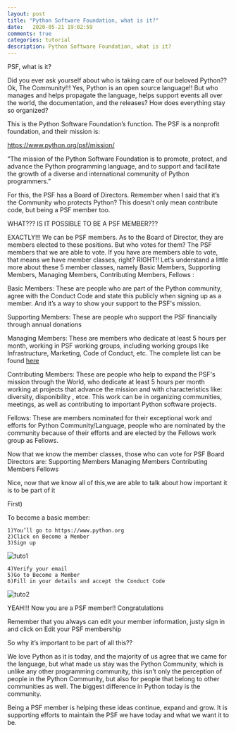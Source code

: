 ```yaml
---
layout: post
title: "Python Software Foundation, what is it?"
date:   2020-05-21 19:02:59
comments: true
categories: tutorial
description: Python Software Foundation, what is it?
---
```


PSF, what is it?

Did you ever ask yourself about who is taking care of our beloved Python?? Ok, The Community!!! Yes, Python is an open source language!! But who manages and helps propagate the language, helps support events all over the world, the documentation, and the releases? How does everything stay so organized?

This is the Python Software Foundation’s function. The PSF is a nonprofit foundation, and their mission is:

https://www.python.org/psf/mission/

“The mission of the Python Software Foundation is to promote, protect, and advance the Python programming language, and to support and facilitate the growth of a diverse and international community of Python programmers.”


For this, the PSF has a Board of Directors. Remember when I said that it’s the Community who protects Python? This doesn’t only mean contribute code, but being a PSF member too.

WHAT??? IS IT POSSIBLE TO BE A PSF MEMBER???

EXACTLY!!! We can be PSF members. As to the Board of Director, they are members elected to these positions. But who votes for them? The PSF members that we are able to vote. If you have are members able to vote, that means we have member classes, right? RIGHT!! Let’s understand a little more about these 5 member classes, namely
Basic Members, Supporting Members, Managing Members, Contributing Members, Fellows :

Basic Members:
These are people who are  part of the Python community, agree with the Conduct Code and state this publicly when signing up as a member. And it’s a way to show your support to the PSF's mission.

Supporting Members:
These are people who support the PSF financially through annual donations

Managing Members:
These are members who dedicate at least 5 hours per month, working in  PSF working groups, including working groups like Infrastructure, Marketing, Code of Conduct, etc. The complete list can be found [here](https://www.python.org/psf/committees/)

Contributing Members:
These are people who help to expand the PSF's mission through the World, who dedicate at least 5 hours per month working at projects that advance the mission and with characteristics like: diversity, disponibility , etce. This work can be in organizing communities, meetings, as well as contributing to important Python software projects.

Fellows:
These are members nominated for their  exceptional work and efforts for Python Community/Language,  people who are nominated by the community because of their efforts and are elected by the Fellows work group as Fellows.


Now that we know the member classes,  those who can vote for PSF Board Directors are:
Supporting Members
Managing Members
Contributing Members
Fellows

Nice, now that we know all of this,we are able to talk about how important it is to be part of it

First)

To become a basic member:

    1)You’ll go to https://www.python.org
    2)Click on Become a Member
    3)Sign up


![tuto1](criando_continha_2.gif)

    4)Verify your email
    5)Go to Become a Member
    6)Fill in your details and accept the Conduct Code
    
![tuto2](edicao_membresia.gif)

YEAH!!! Now you are a PSF member!! Congratulations

Remember that you always can edit your member information, justy sign in and click on Edit your PSF membership

So why it’s important to be part of all this??

We love Python as it is today, and the majority of us agree that we came for the language, but what made us stay was the Python Community, which is unlike any other programming community, this isn't only the perception of people in the Python Community,  but also for people that belong to other communities as well. The biggest difference in Python today is the community.

Being a PSF member is helping these ideas continue, expand and grow. It is supporting efforts to maintain the PSF we have today and what we want it to be.
